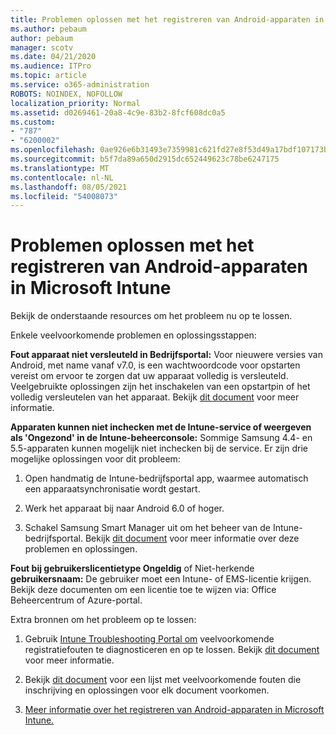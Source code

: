 ```yaml
---
title: Problemen oplossen met het registreren van Android-apparaten in Microsoft Intune
ms.author: pebaum
author: pebaum
manager: scotv
ms.date: 04/21/2020
ms.audience: ITPro
ms.topic: article
ms.service: o365-administration
ROBOTS: NOINDEX, NOFOLLOW
localization_priority: Normal
ms.assetid: d0269461-20a8-4c9e-83b2-8fcf608dc0a5
ms.custom:
- "787"
- "6200002"
ms.openlocfilehash: 0ae926e6b31493e7359981c621fd27e8f53d49a17bdf107173b087fe6cc688fa
ms.sourcegitcommit: b5f7da89a650d2915dc652449623c78be6247175
ms.translationtype: MT
ms.contentlocale: nl-NL
ms.lasthandoff: 08/05/2021
ms.locfileid: "54008073"
---
```

# <a name="troubleshoot-issues-with-enrolling-android-devices-in-microsoft-intune"></a>Problemen oplossen met het registreren van Android-apparaten in Microsoft Intune

Bekijk de onderstaande resources om het probleem nu op te lossen.
  
Enkele veelvoorkomende problemen en oplossingsstappen:
  
 **Fout apparaat niet versleuteld in Bedrijfsportal:** Voor nieuwere versies van Android, met name vanaf v7.0, is een wachtwoordcode voor opstarten vereist om ervoor te zorgen dat uw apparaat volledig is versleuteld. Veelgebruikte oplossingen zijn het inschakelen van een opstartpin of het volledig versleutelen van het apparaat. Bekijk [dit document](https://docs.microsoft.com/intune-user-help/your-device-appears-encrypted-but-cp-says-otherwise-android) voor meer informatie.
  
 **Apparaten kunnen niet inchecken met de Intune-service of weergeven als 'Ongezond' in de Intune-beheerconsole:** Sommige Samsung 4.4- en 5.5-apparaten kunnen mogelijk niet inchecken bij de service. Er zijn drie mogelijke oplossingen voor dit probleem:
  
1. Open handmatig de Intune-bedrijfsportal app, waarmee automatisch een apparaatsynchronisatie wordt gestart.

2. Werk het apparaat bij naar Android 6.0 of hoger.

3. Schakel Samsung Smart Manager uit om het beheer van de Intune-bedrijfsportal. Bekijk [dit document](https://docs.microsoft.com/troubleshoot/mem/intune/troubleshoot-device-enrollment-in-intune#devices-fail-to-check-in-with-the-intune-service-and-display-as-unhealthy-in-the-intune-admin-console) voor meer informatie over deze problemen en oplossingen.

 **Fout bij gebruikerslicentietype Ongeldig** of Niet-herkende **gebruikersnaam:** De gebruiker moet een Intune- of EMS-licentie krijgen. Bekijk deze documenten om een licentie toe te wijzen via: Office Beheercentrum of Azure-portal.
  
Extra bronnen om het probleem op te lossen:
  
1. Gebruik [Intune Troubleshooting Portal om](https://devicemanagement.microsoft.com/#blade/Microsoft_Intune_DeviceSettings/TroubleshootBlade) veelvoorkomende registratiefouten te diagnosticeren en op te lossen. Bekijk [dit document](https://docs.microsoft.com/intune/help-desk-operators) voor meer informatie.

2. Bekijk [dit document](https://docs.microsoft.com/troubleshoot/mem/intune/troubleshoot-device-enrollment-in-intune) voor een lijst met veelvoorkomende fouten die inschrijving en oplossingen voor elk document voorkomen.

3. [Meer informatie over het registreren van Android-apparaten in Microsoft Intune.](https://docs.microsoft.com/intune/android-enroll)
